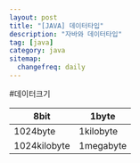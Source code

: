 ```yaml
---
layout: post
title: "[JAVA] 데이터타입"
description: "자바와 데이터타입"
tag: [java]
category: java
sitemap:
  changefreq: daily
---
```

#데이터크기

|8bit|1byte|
|---|---|
|1024byte|1kilobyte|
|1024kilobyte|1megabyte|
